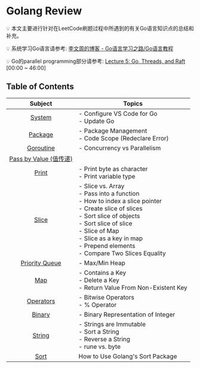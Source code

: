 # Golang Review
:bulb: 本文主要进行针对在LeetCode刷题过程中所遇到的有关Go语言知识点的总结和补充。

:bulb: 系统学习Go语言请参考: [李文周的博客 - Go语言学习之路/Go语言教程](https://www.liwenzhou.com/posts/Go/golang-menu/)

:bulb: Go的parallel programming部分请参考: [Lecture 5: Go, Threads, and Raft](https://www.youtube.com/watch?v=UzzcUS2OHqo&ab_channel=MIT6.824%3ADistributedSystems) [00:00 ~ 46:00]

## Table of Contents
| Subject | Topics |
| :-: | - |
|[System](https://github.com/szhou12/leetcode-go/blob/main/go_review/Go_System.md)|- Configure VS Code for Go<br>- Update Go<br>|
|[Package](https://github.com/szhou12/leetcode-go/blob/main/go_review/Go_Package.md)|- Package Management <br>- Code Scope (Redeclare Error)<br>|
|[Goroutine](https://github.com/szhou12/leetcode-go/blob/main/go_review/Go_Goroutine.md)|- Concurrency vs Parallelism<br>|
|[Pass by Value (值传递)](https://github.com/szhou12/leetcode-go/blob/main/go_review/Go_Pass.md)| |
|[Print](https://github.com/szhou12/leetcode-go/blob/main/go_review/Go_Print.md)|- Print byte as character<br>- Print variable type<br>|
|[Slice](https://github.com/szhou12/leetcode-go/blob/main/go_review/Go_Slice.md)|- Slice vs. Array<br> - Pass into a function<br> - How to index a slice pointer<br>- Create slice of slices<br> - Sort slice of objects<br> - Sort slice of slice<br> - Slice of Map<br> - Slice as a key in map<br> - Prepend elements<br> - Compare Two Slices Equality<br>|
|[Priority Queue](https://github.com/szhou12/leetcode-go/blob/main/go_review/Go_PriorityQueue.md)|- Max/Min Heap<br>|
|[Map](https://github.com/szhou12/leetcode-go/blob/main/go_review/Go_Map.md)|- Contains a Key<br> - Delete a Key<br> - Return Value From Non-Existent Key <br>|
|[Operators](https://github.com/szhou12/leetcode-go/blob/main/go_review/Go_Operators.md)|- Bitwise Operators<br> - % Operator<br>|
|[Binary](https://github.com/szhou12/leetcode-go/blob/main/go_review/Go_Binary.md)|- Binary Representation of Integer<br>|
|[String](https://github.com/szhou12/leetcode-go/blob/main/go_review/Go_String.md)|- Strings are Immutable<br> - Sort a String<br> - Reverse a String<br> - rune vs. byte<br>|
|[Sort](https://github.com/szhou12/leetcode-go/blob/main/go_review/Go_Sort.md)|How to Use Golang's Sort Package|
